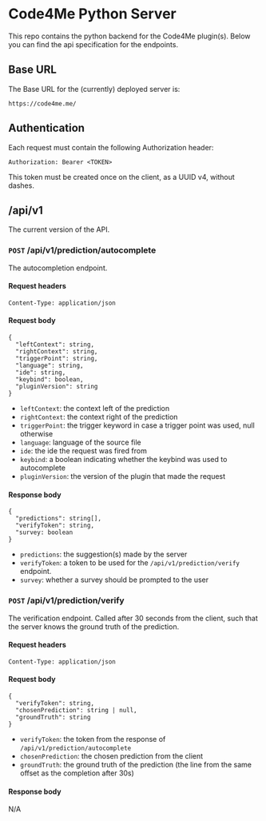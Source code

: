# Code4Me Python Server
This repo contains the python backend for the Code4Me plugin(s).
Below you can find the api specification for the endpoints.

## Base URL
The Base URL for the (currently) deployed server is:
```
https://code4me.me/
```

## Authentication
Each request must contain the following Authorization header:
```
Authorization: Bearer <TOKEN>
```

This token must be created once on the client, as a UUID v4, without dashes.

## /api/v1
The current version of the API.

### `POST` /api/v1/prediction/autocomplete
The autocompletion endpoint.

#### Request headers
```
Content-Type: application/json
```

#### Request body
```
{
  "leftContext": string,
  "rightContext": string,
  "triggerPoint": string,
  "language": string,
  "ide": string,
  "keybind": boolean,
  "pluginVersion": string
}
```
- `leftContext`: the context left of the prediction
- `rightContext`: the context right of the prediction
- `triggerPoint`: the trigger keyword in case a trigger point was used, null otherwise
- `language`: language of the source file
- `ide`: the ide the request was fired from
- `keybind`: a boolean indicating whether the keybind was used to autocomplete
- `pluginVersion`: the version of the plugin that made the request

#### Response body
```
{
  "predictions": string[],
  "verifyToken": string,
  "survey: boolean
}
```
- `predictions`: the suggestion(s) made by the server
- `verifyToken`: a token to be used for the `/api/v1/prediction/verify` endpoint.
- `survey`: whether a survey should be prompted to the user

### `POST` /api/v1/prediction/verify
The verification endpoint.
Called after 30 seconds from the client, such that the server knows the ground truth of the prediction.

#### Request headers
```
Content-Type: application/json
```

#### Request body
```
{
  "verifyToken": string,
  "chosenPrediction": string | null,
  "groundTruth": string
}
```
- `verifyToken`: the token from the response of `/api/v1/prediction/autocomplete`
- `chosenPrediction`: the chosen prediction from the client
- `groundTruth`: the ground truth of the prediction (the line from the same offset as the completion after 30s)

#### Response body
N/A
